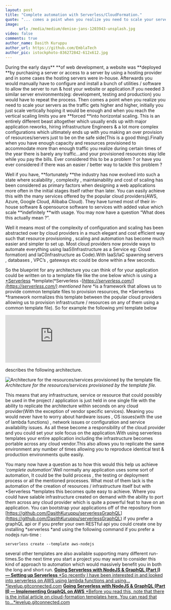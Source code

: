 ```yaml
---
layout: post
title: "Complete automation with Serverless/CloudFormation."
quote: "... comes a point when you realize you need to scale your servers as the traffic gets higher and higher, initially you just scale vertically hoping it would be enough and when you reach the vertical scaling limits you are forced into horizontal scaling."
image:
      url: /media/medium/denise-jans-1203943-unsplash.jpg
video: false
comments: true
author_name: Dasith Kuruppu
author_url: https://github.com/EmblaTech
author_pic: istockphoto-836272842-612x612.jpg
---
```


<style type="text/css"> #post-info { background-color: rgba(0,0,0,.5); padding: 10px; } </style>

During the early days** **of web development, a website was **deployed **by purchasing a server or access to a server by using a hosting provider and in some cases the hosting servers were in-house. Afterwards you would manually have to configure and install a bunch of utilities / software to allow the server to run & host your website or application.If you needed 3 similar server environments(eg: development, testing and production) you would have to repeat the process. Then comes a point when you realize you need to scale your servers as the traffic gets higher and higher, initially you just scale vertically hoping it would be enough and when you reach the vertical scaling limits you are **forced **into horizontal scaling. This is an entirely different beast altogether which usually ends up with major application reworks, hiring infrastructure Engineers & a lot more complex configurations which ultimately ends up with you making an over provision of resources/servers just to be on the safe side(This is a good thing).Finally when you have enough capacity and resources provisioned to accommodate more than enough traffic you realize during certain times of the year there is barely any traffic…and your provisioned resources stay Idle while you pay the bills. Ever considered this to be a problem ? or have you ever considered if there was an easier / better way to tackle this problem ?

Well if you have, **fortunately **the industry has now evolved into such a state where scalability , complexity , maintainability and cost of scaling has been considered as primary factors when designing a web applications more often in the initial stages itself rather than later. You can easily achieve this with the many services offered by the popular cloud providers(AWS, Azure, Google Cloud, Alibaba Cloud). They have turned most of their in-house software & opensource software to services with added value which scale **indefinitely **with usage. You may now have a question “What does this actually mean ?”.

Well it means most of the complexity of configuration and scaling has been abstracted over by cloud providers in a much elegant and cost efficient way such that resource provisioning , scaling and automation has become much easier and simpler to set up. Most cloud providers now provide ways to automate everything using IaaS(Infrastructure as a Service eg: Cloud formation) and IaC(Infrastructure as Code).With IaaS/IaC spawning servers , databases , VPC’s , gateways etc could be done within a few seconds.

So the blueprint for any architecture you can think of for your application could be written on to a template file like the one below which is using a [*Serverless](https://serverless.com/) *template(*Serverless -[*https://serverless.com/](https://serverless.com/)* *mentioned here* *is a framework that allows us to provide common template files to provision resources, the *Serverless *framework normalizes this template between the popular cloud providers allowing us to provision infrastructure / resources on any of them using a common template file). So for example the following yml template below

<iframe src="https://medium.com/media/b2a69513f1c53df30b930a4d33ee9a33" frameborder=0></iframe>

describes the following architecture.

![Architecture for the resources/services provisioned by the template file.](https://cdn-images-1.medium.com/max/3840/1*11hbHeTGTdlBkwn0HISM9w.png)*Architecture for the resources/services provisioned by the template file.*

This means that any infrastructure, service or resource that could possibly be used in the project / application is just held in one single file with the ability to replicate the architecture within seconds on any cloud provider(With the exception of vendor specific services). Meaning you would never have to worry about hardware issues , OS issues(with the use of lambda functions) , network issues or configuration and service availability issues. As all these become a responsibility of the cloud provider and you could set your sole focus on the application.With using serverless templates your entire application including the infrastructure becomes portable across any cloud vendor.This also allows you to replicate the same environment any number of times allowing you to reproduce identical test & production environments quite easily.

You many now have a question as to how this would this help us achieve ‘*complete automation*’.Well normally any application uses some sort of automation, It could be the build process , the testing or deployment process or all the mentioned processes. What most of them lack is the automation of the creation of resources / infrastructure itself but with *Serverless *templates this becomes quite easy to achieve. Where you could have salable infrastructure created on demand with the ability to port them across any cloud provider which is quite a powerful feat to have on an application. You can bootstrap your applications off of the repository from [https://github.com/DasithKuruppu/serverlessGraphQL](https://github.com/DasithKuruppu/serverlessGraphQL) if you prefer a graphQL api or if you prefer your own RESTful api you could create one by installing *serverless *and using the following command if you prefer a nodejs run-time :

    serverless create --template aws-nodejs

several other templates are also available supporting many different run-times.So the next time you start a project you may want to consider this kind of approach to automation which would massively benefit you in both the long and short run.
[**Going Serverless with NodeJS & GraphQL (Part I) — Setting up Serverless**
*So recently I have been interested in and looked into serverless on AWS using lambda functions and using…*levelup.gitconnected.com](https://levelup.gitconnected.com/going-serverless-with-nodejs-graphql-5b34f5d280f4)
[**Going Serverless with NodeJS & GraphQL (Part II) — Implementing GraphQL on AWS**
*Before you read this, note that there is the initial article on cloud-formation templates here. You can read that to…*levelup.gitconnected.com](https://levelup.gitconnected.com/going-serverless-with-nodejs-graphql-part-ii-1810445028a4)
